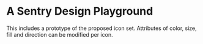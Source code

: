 
# A Sentry Design Playground

This includes a prototype of the proposed icon set. Attributes of color, size, fill and direction can be modified per icon.
